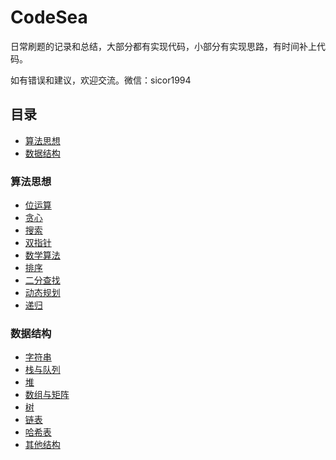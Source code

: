 # CodeSea

日常刷题的记录和总结，大部分都有实现代码，小部分有实现思路，有时间补上代码。

如有错误和建议，欢迎交流。微信：sicor1994

## 目录
- [算法思想](#算法思想)
- [数据结构](#数据结构)



### 算法思想
* [位运算](./算法思想/位运算.md)
* [贪心](./算法思想/贪心.md)
* [搜索](./算法思想/搜索.md)
* [双指针](./算法思想/双指针.md)
* [数学算法](./算法思想/数学算法.md)
* [排序](./算法思想/排序.md)
* [二分查找](./算法思想/二分查找.md)
* [动态规划](./算法思想/动态规划.md)
* [递归](./算法思想/递归.md)



### 数据结构

- [字符串](./数据结构/字符串.md)
- [栈与队列](./数据结构/栈与队列.md)
- [堆](./数据结构/堆.md)
- [数组与矩阵](./数据结构/数组与矩阵.md)
- [树](./数据结构/树.md)
- [链表](./数据结构/链表.md)
- [哈希表](./数据结构/哈希表.md)
- [其他结构](./数据结构/其他结构.md)

